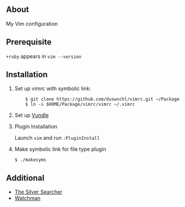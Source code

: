 ## About

My Vim configuration

## Prerequisite

`+ruby` appears in `vim --version`

## Installation

1. Set up vimrc with symbolic link:
    ```
        $ git clone https://github.com/duswnchl/vimrc.git ~/Package
        $ ln -s $HOME/Package/vimrc/vimrc ~/.vimrc
    ```

2. Set up [Vundle](https://github.com/gmarik/Vundle.vim)

3. Plugin Installation

    Launch `vim` and run `:PluginInstall`

4. Make symbolic link for file type plugin

    `$ ./makesyms`

## Additional

* [The Silver Searcher](https://github.com/ggreer/the_silver_searcher)
* [Watchman](https://facebook.github.io/watchman/)
